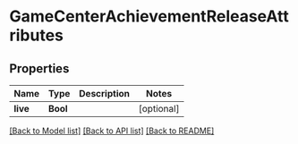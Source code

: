 # GameCenterAchievementReleaseAttributes

## Properties
Name | Type | Description | Notes
------------ | ------------- | ------------- | -------------
**live** | **Bool** |  | [optional] 

[[Back to Model list]](../README.md#documentation-for-models) [[Back to API list]](../README.md#documentation-for-api-endpoints) [[Back to README]](../README.md)


